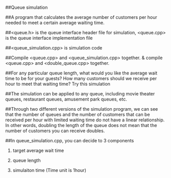 ##Queue simulation

##A program that calculates the average number of customers per hour needed to meet a certain average waiting time.

##<queue.h> is the queue interface header file for simulation, <queue.cpp> is the queue interface implementation file

##<queue_simulation.cpp> is simulation code

##Compile <queue.cpp> and <queue_simulation.cpp> together. & compile <queue.cpp> and <double_queue.cpp> together.

##For any particular queue length, what would you like the average wait time to be for your guests? How many customers should we receive per hour to meet that waiting time? Try this simulation

##The simulation can be applied to any queue, including movie theater queues, restaurant queues, amusement park queues, etc.

##Through two different versions of the simulation program, we can see that the number of queues and the number of customers that can be received per hour with limited waiting time do not have a linear relationship. In other words, doubling the length of the queue does not mean that the number of customers you can receive doubles.

##In queue_simulation.cpp, you can decide to 3 components

  1. target average wait time
  
  2.  queue length
  
  3.  simulaiton time (Time unit is 1hour)

